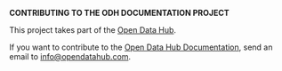 <!--
SPDX-FileCopyrightText: NOI Techpark <digital@noi.bz.it>

SPDX-License-Identifier: CC0-1.0
-->

**CONTRIBUTING TO THE ODH DOCUMENTATION PROJECT**

This project takes part of the [Open Data Hub](http://opendatahub.com/).

If you want to contribute to the [Open Data Hub
Documentation](http://docs.opendatahub.com/en/latest/index.html), 
send an email to info@opendatahub.com.
